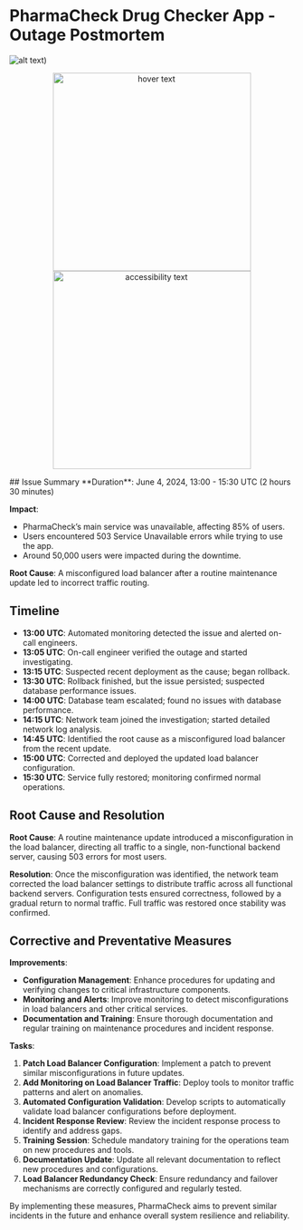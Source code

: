 # PharmaCheck Drug Checker App - Outage Postmortem

![alt text]([))
<p align="center">
  <img src="(http://url/to/img.png](https://www.turntrading.com/wp-content/uploads/2017/05/fx-%E5%A4%B1%E6%95%97-6.jpg)" width="350" title="hover text">
  <img src="http://url/to/img.png](https://www.turntrading.com/wp-content/uploads/2017/05/fx-%E5%A4%B1%E6%95%97-6.jpg" width="350" alt="accessibility text">
</p>
## Issue Summary
**Duration**: June 4, 2024, 13:00 - 15:30 UTC (2 hours 30 minutes)

**Impact**:
- PharmaCheck’s main service was unavailable, affecting 85% of users.
- Users encountered 503 Service Unavailable errors while trying to use the app.
- Around 50,000 users were impacted during the downtime.

**Root Cause**: A misconfigured load balancer after a routine maintenance update led to incorrect traffic routing.

## Timeline
- **13:00 UTC**: Automated monitoring detected the issue and alerted on-call engineers.
- **13:05 UTC**: On-call engineer verified the outage and started investigating.
- **13:15 UTC**: Suspected recent deployment as the cause; began rollback.
- **13:30 UTC**: Rollback finished, but the issue persisted; suspected database performance issues.
- **14:00 UTC**: Database team escalated; found no issues with database performance.
- **14:15 UTC**: Network team joined the investigation; started detailed network log analysis.
- **14:45 UTC**: Identified the root cause as a misconfigured load balancer from the recent update.
- **15:00 UTC**: Corrected and deployed the updated load balancer configuration.
- **15:30 UTC**: Service fully restored; monitoring confirmed normal operations.

## Root Cause and Resolution
**Root Cause**: A routine maintenance update introduced a misconfiguration in the load balancer, directing all traffic to a single, non-functional backend server, causing 503 errors for most users.

**Resolution**: Once the misconfiguration was identified, the network team corrected the load balancer settings to distribute traffic across all functional backend servers. Configuration tests ensured correctness, followed by a gradual return to normal traffic. Full traffic was restored once stability was confirmed.

## Corrective and Preventative Measures

**Improvements**:
- **Configuration Management**: Enhance procedures for updating and verifying changes to critical infrastructure components.
- **Monitoring and Alerts**: Improve monitoring to detect misconfigurations in load balancers and other critical services.
- **Documentation and Training**: Ensure thorough documentation and regular training on maintenance procedures and incident response.

**Tasks**:
1. **Patch Load Balancer Configuration**: Implement a patch to prevent similar misconfigurations in future updates.
2. **Add Monitoring on Load Balancer Traffic**: Deploy tools to monitor traffic patterns and alert on anomalies.
3. **Automated Configuration Validation**: Develop scripts to automatically validate load balancer configurations before deployment.
4. **Incident Response Review**: Review the incident response process to identify and address gaps.
5. **Training Session**: Schedule mandatory training for the operations team on new procedures and tools.
6. **Documentation Update**: Update all relevant documentation to reflect new procedures and configurations.
7. **Load Balancer Redundancy Check**: Ensure redundancy and failover mechanisms are correctly configured and regularly tested.

By implementing these measures, PharmaCheck aims to prevent similar incidents in the future and enhance overall system resilience and reliability.
